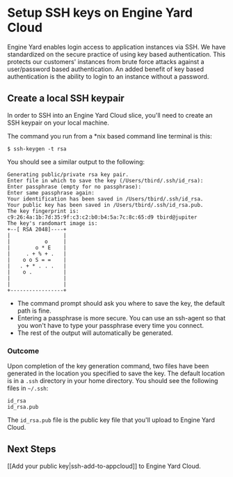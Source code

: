 # Setup SSH keys on Engine Yard Cloud

Engine Yard enables login access to application instances via SSH.  We have standardized
on the secure practice of using key based authentication.  This protects our customers' instances
from brute force attacks against a user/password based authentication.  An added benefit
of key based authentication is the ability to login to an instance without a password.


## Create a local SSH keypair

In order to SSH into an Engine Yard Cloud slice, you'll need to create an SSH keypair on your
local machine.


The command you run from a *nix based command line terminal is this:

    $ ssh-keygen -t rsa

You should see a similar output to the following:

    Generating public/private rsa key pair.
    Enter file in which to save the key (/Users/tbird/.ssh/id_rsa): 
    Enter passphrase (empty for no passphrase): 
    Enter same passphrase again: 
    Your identification has been saved in /Users/tbird/.ssh/id_rsa.
    Your public key has been saved in /Users/tbird/.ssh/id_rsa.pub.
    The key fingerprint is:
    c9:26:4a:1b:7d:35:9f:c3:c2:b0:b4:5a:7c:8c:65:d9 tbird@jupiter
    The key's randomart image is:
    +--[ RSA 2048]----+
    |                 |
    |           o     |
    |        o * E    |
    |     . + % + .   |
    |    o o S = =    |
    |   . + * . . .   |
    |    o .          |
    |                 |
    |                 |
    +-----------------+


  - The command prompt should ask you where to save the key, the default path is fine.
  - Entering a passphrase is more secure.  You can use an ssh-agent so that you won't have to type your passphrase every time you connect.
  - The rest of the output will automatically be generated.

### Outcome

Upon completion of the key generation command, two files have been generated in the location
you specified to save the key.  The default location is in a `.ssh` directory in your home 
directory.  You should see the following files in `~/.ssh`:

    id_rsa
    id_rsa.pub

The `id_rsa.pub` file is the public key file that you'll upload to Engine Yard Cloud.


## Next Steps

[[Add your public key|ssh-add-to-appcloud]] to Engine Yard Cloud.